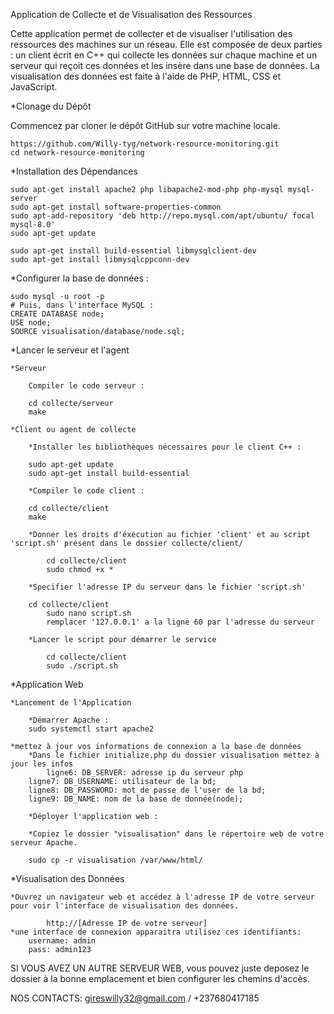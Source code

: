 Application de Collecte et de Visualisation des Ressources

Cette application permet de collecter et de visualiser l'utilisation des ressources des machines sur un réseau. Elle est composée de deux parties : un client écrit en C++ qui collecte les données sur chaque machine et un serveur qui reçoit ces données et les insère dans une base de données. La visualisation des données est faite à l'aide de PHP, HTML, CSS et JavaScript.



*Clonage du Dépôt

Commencez par cloner le dépôt GitHub sur votre machine locale.

	https://github.com/Willy-tyg/network-resource-monitoring.git
	cd network-resource-monitoring
	
*Installation des Dépendances

	sudo apt-get install apache2 php libapache2-mod-php php-mysql mysql-server
	sudo apt-get install software-properties-common
	sudo apt-add-repository 'deb http://repo.mysql.com/apt/ubuntu/ focal mysql-8.0'
	sudo apt-get update
	
	sudo apt-get install build-essential libmysqlclient-dev
	sudo apt-get install libmysqlcppconn-dev


*Configurer la base de données  :	

	sudo mysql -u root -p
	# Puis, dans l'interface MySQL :
	CREATE DATABASE node;
	USE node;
	SOURCE visualisation/database/node.sql;


*Lancer le serveur et l'agent

	*Serveur	
 
	    Compiler le code serveur :
     
		cd collecte/serveur
		make

	*Client ou agent de collecte

	    *Installer les bibliothèques nécessaires pour le client C++ :

		sudo apt-get update
		sudo apt-get install build-essential

	    *Compiler le code client :

		cd collecte/client
		make
		
	    *Donner les droits d'éxécution au fichier 'client' et au script 'script.sh' présent dans le dossier collecte/client/
	    
	    	cd collecte/client
	    	sudo chmod +x *
	    	
	    *Specifier l'adresse IP du serveur dans le fichier 'script.sh'
	   
	   	cd collecte/client
	    	sudo nano script.sh
	    	remplacer '127.0.0.1' a la ligne 60 par l'adresse du serveur 
	    	
	    *Lancer le script pour démarrer le service
	    
	    	cd collecte/client
	    	sudo ./script.sh

*Application Web



	*Lancement de l'Application

	    *Démarrer Apache :
		sudo systemctl start apache2
		
	*mettez à jour vos informations de connexion a la base de données
	    *Dans le fichier initialize.php du dossier visualisation mettez à jour les infos 
	    	ligne6: DB_SERVER: adresse ip du serveur php
		ligne7: DB_USERNAME: utilisateur de la bd;
		ligne8: DB_PASSWORD: mot de passe de l'user de la bd;
		ligne9: DB_NAME: nom de la base de donnée(node);

    	*Déployer l'application web :

	    *Copiez le dossier "visualisation" dans le répertoire web de votre serveur Apache.

		sudo cp -r visualisation /var/www/html/

*Visualisation des Données

	*Ouvrez un navigateur web et accédez à l'adresse IP de votre serveur pour voir l'interface de visualisation des données.

	        http://[Adresse IP de votre serveur]
	*une interface de connexion apparaitra utilisez ces identifiants:
		username: admin
		pass: admin123
		
		
		
		
		
		
		
		
SI VOUS AVEZ UN AUTRE SERVEUR WEB, vous pouvez juste deposez le dossier à la bonne emplacement et bien configurer les chemins d'accès.

NOS CONTACTS: gireswilly32@gmail.com / +237680417185
